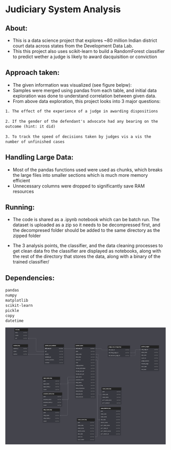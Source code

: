 # Judiciary System Analysis

## About:

* This is a data science project that explores ~80 million Indian district court data across states from the Development Data Lab.
* This this project also uses scikit-learn to build a RandomForest classifier to predict wether a judge is likely to award dacquisition or conviction

## Approach taken:
* The given information was visualized (see figure belpw):
* Samples were merged using pandas from each table, and initial data exploration was done to understand correlation between given data.
* From above data exploration, this project looks into 3 major questions:

```
1. The effect of the experience of a judge in awarding dispositions

2. If the gender of the defendant's advocate had any bearing on the outcome (hint: it did)

3. To track the speed of decisions taken by judges vis a vis the number of unfinished cases
```
## Handling Large Data:
* Most of the pandas functions used were used as chunks, which breaks the large files into smaller sections which is much more memory efficient
* Unnecessary columns were dropped to significantly save RAM resources

## Running:

* The code is shared as a .ipynb notebook which can be batch run. The dataset is uploaded as a zip so it needs to be decompressed first, and the decompresed folder should be added to the same directory as the zipped folder

* The 3 analysis points, the classifier, and the data cleaning processes to get clean data fro the classifier are displayed as notebooks, along with the rest of the directory that stores the data, along with a binary of the trained classifier/

## Dependencies:
```
pandas
numpy
matplotlib
scikit-learn
pickle
copy
datetime
```

<img src="table_linking.png"
     alt="Markdown Monster icon"
     style="float: left; margin-right: 10px;" />